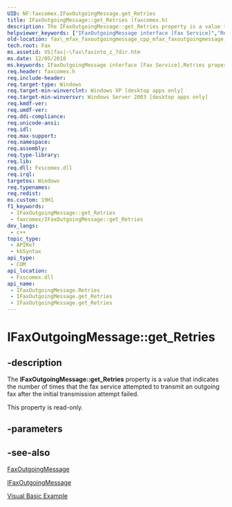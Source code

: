 ```yaml
---
UID: NF:faxcomex.IFaxOutgoingMessage.get_Retries
title: IFaxOutgoingMessage::get_Retries (faxcomex.h)
description: The IFaxOutgoingMessage::get_Retries property is a value that indicates the number of times that the fax service attempted to transmit an outgoing fax after the initial transmission attempt failed.
helpviewer_keywords: ["IFaxOutgoingMessage interface [Fax Service]","Retries property","IFaxOutgoingMessage.Retries","IFaxOutgoingMessage.get_Retries","IFaxOutgoingMessage::Retries","IFaxOutgoingMessage::get_Retries","Retries property [Fax Service]","Retries property [Fax Service]","IFaxOutgoingMessage interface","_mfax_faxoutgoingmessage.retries","fax._mfax_faxoutgoingmessage_cpp_mfax_faxoutgoingmessage_retries_cpp","fax._mfax_faxoutgoingmessage_retries","faxcomex/IFaxOutgoingMessage::Retries","faxcomex/IFaxOutgoingMessage::get_Retries","get_Retries"]
old-location: fax\_mfax_faxoutgoingmessage_cpp_mfax_faxoutgoingmessage_retries_cpp.htm
tech.root: Fax
ms.assetid: VS|fax|~\fax\faxinto_z_7dir.htm
ms.date: 12/05/2018
ms.keywords: IFaxOutgoingMessage interface [Fax Service],Retries property, IFaxOutgoingMessage.Retries, IFaxOutgoingMessage.get_Retries, IFaxOutgoingMessage::Retries, IFaxOutgoingMessage::get_Retries, Retries property [Fax Service], Retries property [Fax Service],IFaxOutgoingMessage interface, _mfax_faxoutgoingmessage.retries, fax._mfax_faxoutgoingmessage_cpp_mfax_faxoutgoingmessage_retries_cpp, fax._mfax_faxoutgoingmessage_retries, faxcomex/IFaxOutgoingMessage::Retries, faxcomex/IFaxOutgoingMessage::get_Retries, get_Retries
req.header: faxcomex.h
req.include-header: 
req.target-type: Windows
req.target-min-winverclnt: Windows XP [desktop apps only]
req.target-min-winversvr: Windows Server 2003 [desktop apps only]
req.kmdf-ver: 
req.umdf-ver: 
req.ddi-compliance: 
req.unicode-ansi: 
req.idl: 
req.max-support: 
req.namespace: 
req.assembly: 
req.type-library: 
req.lib: 
req.dll: Fxscomex.dll
req.irql: 
targetos: Windows
req.typenames: 
req.redist: 
ms.custom: 19H1
f1_keywords:
 - IFaxOutgoingMessage::get_Retries
 - faxcomex/IFaxOutgoingMessage::get_Retries
dev_langs:
 - c++
topic_type:
 - APIRef
 - kbSyntax
api_type:
 - COM
api_location:
 - Fxscomex.dll
api_name:
 - IFaxOutgoingMessage.Retries
 - IFaxOutgoingMessage.get_Retries
 - IFaxOutgoingMessage.get_Retries
---
```


# IFaxOutgoingMessage::get_Retries


## -description

The <b>IFaxOutgoingMessage::get_Retries</b> property is a value that indicates the number of times that the fax service attempted to transmit an outgoing fax after the initial transmission attempt failed.

This property is read-only.

## -parameters

## -see-also

<a href="https://docs.microsoft.com/previous-versions/windows/desktop/fax/-mfax-faxoutgoingmessage">FaxOutgoingMessage</a>



<a href="https://docs.microsoft.com/previous-versions/windows/desktop/api/faxcomex/nn-faxcomex-ifaxoutgoingmessage">IFaxOutgoingMessage</a>



<a href="https://docs.microsoft.com/previous-versions/windows/desktop/fax/-mfax-opening-a-fax-from-the-outgoing-archive">Visual Basic Example</a>

